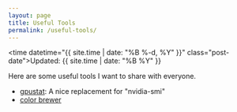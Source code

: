 ```yaml
---
layout: page
title: Useful Tools
permalink: /useful-tools/
---
```


<time datetime="{{ site.time | date: "%B %-d, %Y" }}" class="post-date">Updated: {{ site.time | date: "%B %Y" }}</time>

Here are some useful tools I want to share with everyone.
- [gpustat](https://github.com/wookayin/gpustat): A nice replacement for "nvidia-smi"
- [color brewer](https://colorbrewer2.org/#type=sequential&scheme=BuGn&n=3)
